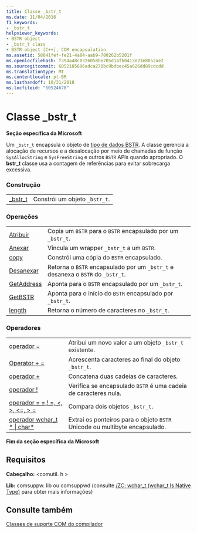 ```yaml
---
title: Classe _bstr_t
ms.date: 11/04/2016
f1_keywords:
- _bstr_t
helpviewer_keywords:
- BSTR object
- _bstr_t class
- BSTR object [C++], COM encapsulation
ms.assetid: 58841fef-fe21-4a84-aab9-780262b5201f
ms.openlocfilehash: f394a48c0326058be705d14fb0413e23e8052ae2
ms.sourcegitcommit: 6052185696adca270bc9bdbec45a626dd89cdcdd
ms.translationtype: MT
ms.contentlocale: pt-BR
ms.lasthandoff: 10/31/2018
ms.locfileid: "50524678"
---
```

# <a name="bstrt-class"></a>Classe _bstr_t

**Seção específica da Microsoft**

Um `_bstr_t` encapsula o objeto de [tipo de dados BSTR](/previous-versions/windows/desktop/automat/bstr). A classe gerencia a alocação de recursos e a desalocação por meio de chamadas de função `SysAllocString` e `SysFreeString` e outros `BSTR` APIs quando apropriado. O **bstr_t** classe usa a contagem de referências para evitar sobrecarga excessiva.

### <a name="construction"></a>Construção

|||
|-|-|
|[_bstr_t](../cpp/bstr-t-bstr-t.md)|Constrói um objeto `_bstr_t`.|

### <a name="operations"></a>Operações

|||
|-|-|
|[Atribuir](../cpp/bstr-t-assign.md)|Copia um `BSTR` para o `BSTR` encapsulado por um `_bstr_t`.|
|[Anexar](../cpp/bstr-t-attach.md)|Vincula um wrapper `_bstr_t` a um `BSTR`.|
|[copy](../cpp/bstr-t-copy.md)|Constrói uma cópia do `BSTR` encapsulado.|
|[Desanexar](../cpp/bstr-t-detach.md)|Retorna o `BSTR` encapsulado por um `_bstr_t` e desanexa o `BSTR` do `_bstr_t`.|
|[GetAddress](../cpp/bstr-t-getaddress.md)|Aponta para o `BSTR` encapsulado por um `_bstr_t`.|
|[GetBSTR](../cpp/bstr-t-getbstr.md)|Aponta para o início do `BSTR` encapsulado por `_bstr_t`.|
|[length](../cpp/bstr-t-length.md)|Retorna o número de caracteres no `_bstr_t`.|

### <a name="operators"></a>Operadores

|||
|-|-|
|[operador =](../cpp/bstr-t-operator-equal.md)|Atribui um novo valor a um objeto `_bstr_t` existente.|
|[Operator + =](../cpp/bstr-t-operator-add-equal-plus.md)|Acrescenta caracteres ao final do objeto `_bstr_t`.|
|[operador +](../cpp/bstr-t-operator-add-equal-plus.md)|Concatena duas cadeias de caracteres.|
|[operador !](../cpp/bstr-t-operator-logical-not.md)|Verifica se encapsulado `BSTR` é uma cadeia de caracteres nula.|
|[operador = =,! =, \<, >, \<=, > =](../cpp/bstr-t-relational-operators.md)|Compara dois objetos `_bstr_t`.|
|[operador wchar_t * &#124; char\*](../cpp/bstr-t-wchar-t-star-bstr-t-char-star.md)|Extrai os ponteiros para o objeto `BSTR` Unicode ou multibyte encapsulado.|

**Fim da seção específica da Microsoft**

## <a name="requirements"></a>Requisitos

**Cabeçalho:** \<comutil. h >

**Lib:** comsuppw. lib ou comsuppwd (consulte [/ZC: wchar_t (wchar_t Is Native Type)](../build/reference/zc-wchar-t-wchar-t-is-native-type.md) para obter mais informações)

## <a name="see-also"></a>Consulte também

[Classes de suporte COM do compilador](../cpp/compiler-com-support-classes.md)